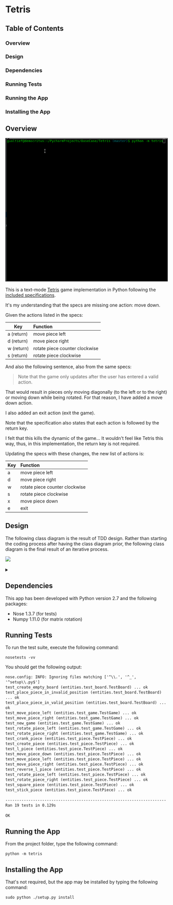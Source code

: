# Tetris

## Table of Contents

### Overview
### Design
### Dependencies
### Running Tests
### Running the App
### Installing the App

## Overview

<p align="center"><img alt="Reader Demo" src="images/game_in_action.gif" border="1"/></p>

This is a text-mode [Tetris](https://en.wikipedia.org/wiki/Tetris) game implementation in Python following the [included specifications](specification/ProgrammingTestTetris.pdf).

It's my understanding that the specs are missing one action: move down.

Given the actions listed in the specs:

| Key        | Function                       |
| ---------- |:------------------------------ |
| a (return) |  move piece left               |
| d (return) | move piece right               |
| w (return) | rotate piece counter clockwise |
| s (return) | rotate piece clockwise         |

And also the following sentence, also from the same specs:

>
> Note that the game only updates after the user has entered a valid action.
>

That would result in pieces only moving diagonally (to the left or to the right) or moving down while being rotated. For that reason, I have added a move down action.

I also added an exit action (exit the game).

Note that the specification also states that each action is followed by the return key.

I felt that this kills the dynamic of the game... It wouldn't feel like Tetris this way, thus, in this implementation, the return key is not required.

Updating the specs with these changes, the new list of actions is:

| Key | Function                       |
| --- |:------------------------------ |
| a   |  move piece left               |
| d   | move piece right               |
| w   | rotate piece counter clockwise |
| s   | rotate piece clockwise         |
| x   | move piece down                |
| e   | exit                           |

## Design

The following class diagram is the result of TDD design. Rather than starting the coding process after having the class diagram prior, the following class diagram is the final result of an iterative process.

![](https://g.gravizo.com/source/custom_mark5?https%3A%2F%2Fraw.githubusercontent.com%2Fmarciogualtieri%2Ftetris%2Fmaster%2FREADME.md)

<details>
<summary></summary>
custom_mark5
    /**
     *@opt all
     *@composed 1 Has 2 Board
     *@composed 1 Has 1 EndOfGameException
     */
    class Game {
        public void current_state();
        public void move_piece_left();
        public void move_piece_right();
        public void rotate_piece_left();
        public void rotate_piece_right();
        public void move_piece_down();
    }
    /**
    *@opt all
    *@composed 1 Has 1 Piece
    *@composed 1 Has 1 InvalidPlacementException
    */
    class Board {
        public void Board(int height, int weight);
        public void render();
        public void place_piece(Piece piece);
    }
    /**
    *@opt all
    */
    class Piece {
        public void Piece(String shape, Tuple coordinates);
        public void rotate_right();
        public void rotate_left();
        public void move_right();
        public void move_left();
        public void move_down();
        public void rollback();
    }
    class InvalidPlacementException {}
    class EndOfGameException {}
custom_mark5
</details>

## Dependencies

This app has been developed with Python version 2.7 and the following packages:

* Nose 1.3.7 (for tests)
* Numpy 1.11.0 (for matrix rotation)

## Running Tests

To run the test suite, execute the following command:

    nosetests -vv

You should get the following output:

    nose.config: INFO: Ignoring files matching ['^\\.', '^_', '^setup\\.py$']
    test_create_empty_board (entities.test_board.TestBoard) ... ok
    test_place_piece_in_invalid_position (entities.test_board.TestBoard) ... ok
    test_place_piece_in_valid_position (entities.test_board.TestBoard) ... ok
    test_move_piece_left (entities.test_game.TestGame) ... ok
    test_move_piece_right (entities.test_game.TestGame) ... ok
    test_new_game (entities.test_game.TestGame) ... ok
    test_rotate_piece_left (entities.test_game.TestGame) ... ok
    test_rotate_piece_right (entities.test_game.TestGame) ... ok
    test_crank_piece (entities.test_piece.TestPiece) ... ok
    test_create_piece (entities.test_piece.TestPiece) ... ok
    test_l_piece (entities.test_piece.TestPiece) ... ok
    test_move_piece_down (entities.test_piece.TestPiece) ... ok
    test_move_piece_left (entities.test_piece.TestPiece) ... ok
    test_move_piece_right (entities.test_piece.TestPiece) ... ok
    test_reverse_l_piece (entities.test_piece.TestPiece) ... ok
    test_rotate_piece_left (entities.test_piece.TestPiece) ... ok
    test_rotate_piece_right (entities.test_piece.TestPiece) ... ok
    test_square_piece (entities.test_piece.TestPiece) ... ok
    test_stick_piece (entities.test_piece.TestPiece) ... ok

    ----------------------------------------------------------------------
    Ran 19 tests in 0.129s

    OK

## Running the App

From the project folder, type the following command:

    python -m tetris

## Installing the App

That's not required, but the app may be installed by typing the following command:

    sudo python ./setup.py install
